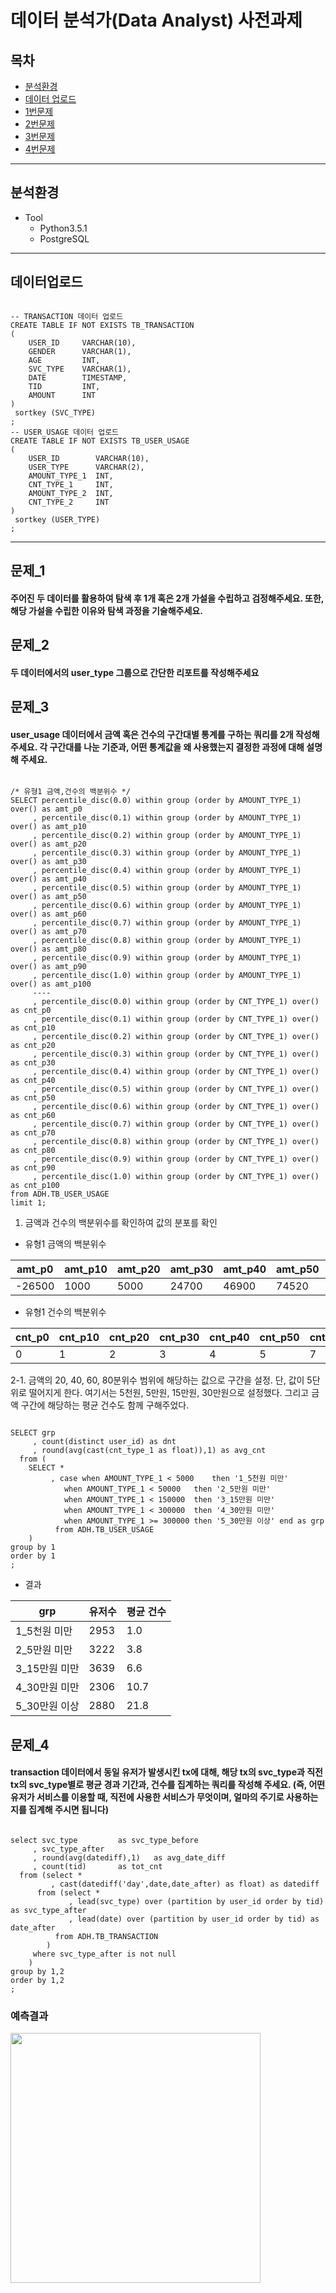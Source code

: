 # 데이터 분석가(Data Analyst) 사전과제
## 목차
* [분석환경](#분석환경)
* [데이터 업로드](#데이터업로드)
* [1번문제](#문제_1)
* [2번문제](#문제_2)
* [3번문제](#문제_3)
* [4번문제](#문제_4)
---

## 분석환경
* Tool
  + Python3.5.1
  + PostgreSQL
---

## 데이터업로드
<pre><code>
-- TRANSACTION 데이터 업로드
CREATE TABLE IF NOT EXISTS TB_TRANSACTION
(
	USER_ID		VARCHAR(10),
	GENDER 		VARCHAR(1),   
	AGE 		INT,
	SVC_TYPE 	VARCHAR(1),  
	DATE 		TIMESTAMP,
	TID 		INT,
	AMOUNT 		INT
)
 sortkey (SVC_TYPE)
;
-- USER_USAGE 데이터 업로드
CREATE TABLE IF NOT EXISTS TB_USER_USAGE
(
	USER_ID        VARCHAR(10),
	USER_TYPE      VARCHAR(2),  
	AMOUNT_TYPE_1  INT,  
	CNT_TYPE_1     INT, 
	AMOUNT_TYPE_2  INT,
	CNT_TYPE_2     INT
)
 sortkey (USER_TYPE)
;
</code></pre>
---

## 문제_1
#### 주어진 두 데이터를 활용하여 탐색 후 1개 혹은 2개 가설을 수립하고 검정해주세요. 또한, 해당 가설을 수립한 이유와 탐색 과정을 기술해주세요.


## 문제_2
#### 두 데이터에서의 user_type 그룹으로 간단한 리포트를 작성해주세요


## 문제_3
#### user_usage 데이터에서 금액 혹은 건수의 구간대별 통계를 구하는 쿼리를 2개 작성해 주세요. 각 구간대를 나눈 기준과, 어떤 통계값을 왜 사용했는지 결정한 과정에 대해 설명해 주세요.
<pre><code>
/* 유형1 금액,건수의 백분위수 */
SELECT percentile_disc(0.0) within group (order by AMOUNT_TYPE_1) over() as amt_p0
     , percentile_disc(0.1) within group (order by AMOUNT_TYPE_1) over() as amt_p10 
     , percentile_disc(0.2) within group (order by AMOUNT_TYPE_1) over() as amt_p20 
     , percentile_disc(0.3) within group (order by AMOUNT_TYPE_1) over() as amt_p30 
     , percentile_disc(0.4) within group (order by AMOUNT_TYPE_1) over() as amt_p40 
     , percentile_disc(0.5) within group (order by AMOUNT_TYPE_1) over() as amt_p50 
     , percentile_disc(0.6) within group (order by AMOUNT_TYPE_1) over() as amt_p60 
     , percentile_disc(0.7) within group (order by AMOUNT_TYPE_1) over() as amt_p70 
     , percentile_disc(0.8) within group (order by AMOUNT_TYPE_1) over() as amt_p80 
     , percentile_disc(0.9) within group (order by AMOUNT_TYPE_1) over() as amt_p90 
     , percentile_disc(1.0) within group (order by AMOUNT_TYPE_1) over() as amt_p100 
     ----
     , percentile_disc(0.0) within group (order by CNT_TYPE_1) over() as cnt_p0
     , percentile_disc(0.1) within group (order by CNT_TYPE_1) over() as cnt_p10 
     , percentile_disc(0.2) within group (order by CNT_TYPE_1) over() as cnt_p20 
     , percentile_disc(0.3) within group (order by CNT_TYPE_1) over() as cnt_p30 
     , percentile_disc(0.4) within group (order by CNT_TYPE_1) over() as cnt_p40 
     , percentile_disc(0.5) within group (order by CNT_TYPE_1) over() as cnt_p50 
     , percentile_disc(0.6) within group (order by CNT_TYPE_1) over() as cnt_p60 
     , percentile_disc(0.7) within group (order by CNT_TYPE_1) over() as cnt_p70 
     , percentile_disc(0.8) within group (order by CNT_TYPE_1) over() as cnt_p80 
     , percentile_disc(0.9) within group (order by CNT_TYPE_1) over() as cnt_p90 
     , percentile_disc(1.0) within group (order by CNT_TYPE_1) over() as cnt_p100 
from ADH.TB_USER_USAGE
limit 1;
</code></pre>

1. 금액과 건수의 백분위수를 확인하여 값의 분포를 확인 
* 유형1 금액의 백분위수

amt_p0 | amt_p10 | amt_p20 | amt_p30 | amt_p40 | amt_p50 | amt_p60 | amt_p70 | amt_p80 | amt_p90 | amt_p100
---- | ---- | ---- | ---- | ---- | ---- | ---- | ---- | ---- | ---- | ---- | 
-26500 | 1000 | 5000 | 24700 | 46900 | 74520 | 118170 | 183000 | 289000 | 509700 | 21751960

* 유형1 건수의 백분위수

cnt_p0 | cnt_p10 | cnt_p20 | cnt_p30 | cnt_p40 | cnt_p50 | cnt_p60 | cnt_p70 | cnt_p80 | cnt_p90 | cnt_p100
---- | ---- | ---- | ---- | ---- | ---- | ---- | ---- | ---- | ---- | ---- | 
0 | 1 | 2 | 3 | 4 | 5 | 7 | 9 | 13 | 20 | 147



2-1. 금액의 20, 40, 60, 80분위수 범위에 해당하는 값으로 구간을 설정. 단, 값이 5단위로 떨어지게 한다. 여기서는 5천원, 5만원, 15만원, 30만원으로 설정했다. 그리고 금액 구간에 해당하는 평균 건수도 함께 구해주었다. 

<pre><code>
SELECT grp
     , count(distinct user_id) as dnt
     , round(avg(cast(cnt_type_1 as float)),1) as avg_cnt
  from (
	SELECT *
	     , case when AMOUNT_TYPE_1 < 5000 	 then '1_5천원 미만'
		    when AMOUNT_TYPE_1 < 50000 	 then '2_5만원 미만'
		    when AMOUNT_TYPE_1 < 150000  then '3_15만원 미만'
		    when AMOUNT_TYPE_1 < 300000  then '4_30만원 미만'
		    when AMOUNT_TYPE_1 >= 300000 then '5_30만원 이상' end as grp
          from ADH.TB_USER_USAGE
	)
group by 1
order by 1
;
</code></pre>

* 결과

grp | 유저수 | 평균 건수
---- | ---- | ---- |
1_5천원 미만 | 2953	| 1.0
2_5만원 미만 | 3222	| 3.8
3_15만원 미만 | 3639 | 6.6
4_30만원 미만 | 2306 | 10.7
5_30만원 이상 | 2880 | 21.8


## 문제_4
#### transaction 데이터에서 동일 유저가 발생시킨 tx에 대해, 해당 tx의 svc_type과 직전 tx의 svc_type별로 평균 경과 기간과, 건수를 집계하는 쿼리를 작성해 주세요. (즉, 어떤 유저가 서비스를 이용할 때, 직전에 사용한 서비스가 무엇이며, 얼마의 주기로 사용하는지를 집계해 주시면 됩니다)
<pre><code>
select svc_type			as svc_type_before
     , svc_type_after
     , round(avg(datediff),1) 	as avg_date_diff
     , count(tid) 	 	as tot_cnt
  from (select *
	     , cast(datediff('day',date,date_after) as float) as datediff
	  from (select *
		     , lead(svc_type) over (partition by user_id order by tid) as svc_type_after
		     , lead(date) over (partition by user_id order by tid) as date_after
		  from ADH.TB_TRANSACTION
		)
	 where svc_type_after is not null
	)
group by 1,2
order by 1,2
;
</code></pre>



### 예측결과
<img width="400" src="https://user-images.githubusercontent.com/68849635/99972209-983da380-2de1-11eb-8b93-1a2b044e369f.png">

